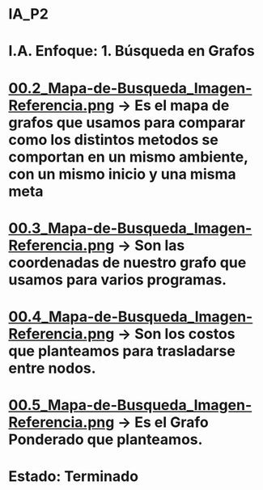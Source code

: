 # IA_P2
# I.A. Enfoque: 1. Búsqueda en Grafos
# [00.2_Mapa-de-Busqueda_Imagen-Referencia.png](https://github.com/AlejandraRG57/IA_P2_Busqueda-en-Grafos/blob/main/00.2_Mapa-de-Busqueda_Imagen-Referencia.png) -> Es el mapa de grafos que usamos para comparar como los distintos metodos se comportan en un mismo ambiente, con un mismo inicio y una misma meta
# [00.3_Mapa-de-Busqueda_Imagen-Referencia.png](https://github.com/AlejandraRG57/IA_P2_Busqueda-en-Grafos/blob/main/00.3_Mapa-de-Busqueda_Imagen-Referencia.png) -> Son las coordenadas de nuestro grafo que usamos para varios programas. 
# [00.4_Mapa-de-Busqueda_Imagen-Referencia.png](https://github.com/AlejandraRG57/IA_P2_Busqueda-en-Grafos/blob/main/00.4_Mapa-de-Busqueda_Imagen-Referencia.png) -> Son los costos que planteamos para trasladarse entre nodos.
# [00.5_Mapa-de-Busqueda_Imagen-Referencia.png](https://github.com/AlejandraRG57/IA_P2_Busqueda-en-Grafos/blob/main/00.5_Mapa-de-Busqueda_Imagen-Referencia.png) -> Es el Grafo Ponderado que planteamos.
# Estado: Terminado
